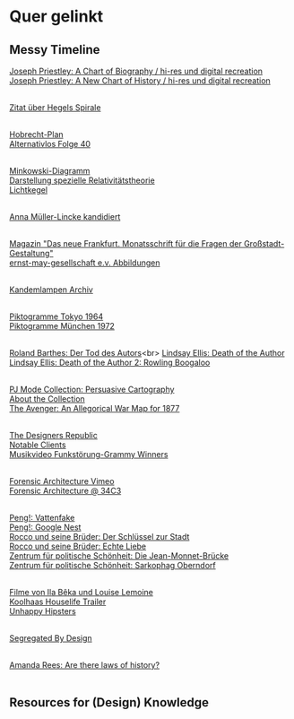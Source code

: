 # Quer gelinkt
## Messy Timeline
[Joseph Priestley: A Chart of Biography / hi-res und digital recreation](https://pages.uoregon.edu/infographics/timeline/pages/FullBiography.html)<br>
[Joseph Priestley: A New Chart of History / hi-res und digital recreation](https://pages.uoregon.edu/infographics/timeline/pages/compare.html)<br><br>

[Zitat über Hegels Spirale](https://en.wikipedia.org/wiki/Aufheben)<br><br>

[Hobrecht-Plan](https://de.wikipedia.org/wiki/Hobrecht-Plan)<br>
[Alternativlos Folge 40](https://alternativlos.org/40/)<br><br>

[Minkowski-Diagramm](https://de.wikipedia.org/wiki/Minkowski-Diagramm)<br>
[Darstellung spezielle Relativitätstheorie](https://www.leifiphysik.de/relativitaetstheorie/spezielle-relativitaetstheorie/ausblick/minkowski-diagramme)<br>
[Lichtkegel](https://de.wikipedia.org/wiki/Lichtkegel)<br><br>

[Anna Müller-Lincke kandidiert](https://www.filmothek.bundesarchiv.de/video/37299?set_lang=de)<br><br>

[Magazin "Das neue Frankfurt. Monatsschrift für die Fragen der Großstadt-Gestaltung"](https://digi.ub.uni-heidelberg.de/diglit/neue_frankfurt)<br>
[ernst-may-gesellschaft e.v. Abbildungen](https://ernst-may-gesellschaft.de/publikationen/presse.html)<br><br>

[Kandemlampen Archiv](http://www.kandemlampen.de/index.php?modell=679%20drg&&kategorie=3&hersteller=Kandem)<br><br>

[Piktogramme Tokyo 1964](http://olympic-museum.de/pictograms/olympic-games-pictograms-1964.php)<br>
[Piktogramme München 1972](http://olympic-museum.de/pictograms/olympic-games-pictograms-1972.php)<br><br>

[Roland Barthes: Der Tod des Autors](https://de.wikipedia.org/wiki/Der_Tod_des_Autors_(Roland_Barthes))<br>
[Lindsay Ellis: Death of the Author](https://www.youtube.com/watch?v=MGn9x4-Y_7A)<br>
[Lindsay Ellis: Death of the Author 2: Rowling Boogaloo](https://www.youtube.com/watch?v=NViZYL-U8s0)<br><br>

[PJ Mode Collection: Persuasive Cartography](https://digital.library.cornell.edu/?f%5Bcollection_tesim%5D%5B%5D=Persuasive+Maps%3A+PJ+Mode+Collection&page=3&per_page=50&sort=latest_date_isi+asc%2C+title_tesi+asc&view=gallery)<br>
[About the Collection](https://persuasivemaps.library.cornell.edu/content/about-collection-personal-statement)<br>
[The Avenger: An Allegorical War Map for 1877](https://digital.library.cornell.edu/catalog/ss:3293778)<br><br>

[The Designers Republic](https://www.thedesignersrepublic.com/)<br>
[Notable Clients](https://en.wikipedia.org/wiki/The_Designers_Republic#Notable_clients)<br>
[Musikvideo Funkstörung-Grammy Winners](https://www.youtube.com/watch?v=CESYvCI66rY)<br><br>

[Forensic Architecture Vimeo](https://vimeo.com/forensicarchitecture)<br>
[Forensic Architecture @ 34C3](https://www.youtube.com/watch?v=TrKM94YrEKA)<br><br>

[Peng!: Vattenfake](https://pen.gg/campaign/vattenfake/)<br>
[Peng!: Google Nest](https://pen.gg/campaign/googlenest/)<br>
[Rocco und seine Brüder: Der Schlüssel zur Stadt](http://www.roccoundseinebrueder.com/outdoor-detail/schluessel-zur-stadt/)<br>
[Rocco und seine Brüder: Echte Liebe](http://www.roccoundseinebrueder.com/outdoor-detail/echte-liebe/)<br>
[Zentrum für politische Schönheit: Die Jean-Monnet-Brücke](https://politicalbeauty.de/rettung.html)<br>
[Zentrum für politische Schönheit: Sarkophag Oberndorf](https://politicalbeauty.de/sarkophag.html)<br><br>

[Filme von Ila Bêka und Louise Lemoine](http://www.bekalemoine.com/films.php)<br>
[Koolhaas Houselife Trailer](https://www.youtube.com/watch?v=B0NCwKnj3XI)<br>
[Unhappy Hipsters](https://unhappyhipsters.tumblr.com/)<br><br>

[Segregated By Design](https://www.segregatedbydesign.com/)<br><br>

[Amanda Rees: Are there laws of history?](https://aeon.co/essays/if-history-was-more-like-science-would-it-predict-the-future)<br><br>


## Resources for (Design) Knowledge
